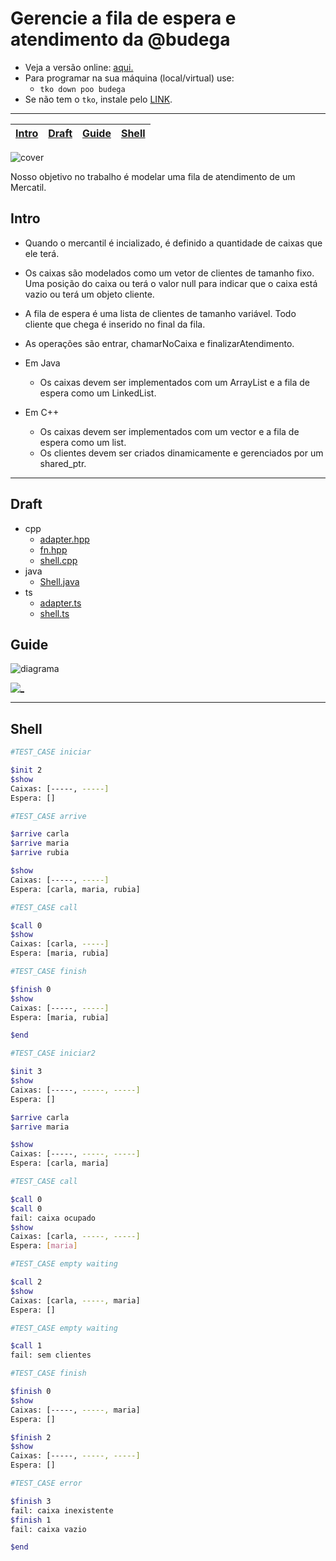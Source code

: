 # Gerencie a fila de espera e atendimento da @budega

- Veja a versão online: [aqui.](https://github.com/qxcodepoo/arcade/blob/master/base/budega/Readme.md)
- Para programar na sua máquina (local/virtual) use:
  - `tko down poo budega`
- Se não tem o `tko`, instale pelo [LINK](https://github.com/senapk/tko#tko).

---

<!-- toch -->
[Intro](#intro) | [Draft](#draft) | [Guide](#guide) | [Shell](#shell)
-- | -- | -- | --
<!-- toch -->

![cover](https://raw.githubusercontent.com/qxcodepoo/arcade/master/base/budega/cover.jpg)

Nosso objetivo no trabalho é modelar uma fila de atendimento de um Mercatil.

## Intro

- Quando o mercantil é incializado, é definido a quantidade de caixas que ele terá.
- Os caixas são modelados como um vetor de clientes de tamanho fixo. Uma posição do caixa ou terá o valor
null para indicar que o caixa está vazio ou terá um objeto cliente.
- A fila de espera é uma lista de clientes de tamanho variável. Todo cliente que chega é inserido no final da fila.
- As operações são entrar, chamarNoCaixa e finalizarAtendimento.

- Em Java
  - Os caixas devem ser implementados com um ArrayList e a fila de espera como um LinkedList.
- Em C++
  - Os caixas devem ser implementados com um vector e a fila de espera como um list.
  - Os clientes devem ser criados dinamicamente e gerenciados por um shared_ptr.

***

## Draft

<!-- draft -->
- cpp
  - [adapter.hpp](https://github.com/qxcodepoo/arcade/blob/master/base/budega/.cache/lang/cpp/adapter.hpp)
  - [fn.hpp](https://github.com/qxcodepoo/arcade/blob/master/base/budega/.cache/lang/cpp/fn.hpp)
  - [shell.cpp](https://github.com/qxcodepoo/arcade/blob/master/base/budega/.cache/lang/cpp/shell.cpp)
- java
  - [Shell.java](https://github.com/qxcodepoo/arcade/blob/master/base/budega/.cache/lang/java/Shell.java)
- ts
  - [adapter.ts](https://github.com/qxcodepoo/arcade/blob/master/base/budega/.cache/lang/ts/adapter.ts)
  - [shell.ts](https://github.com/qxcodepoo/arcade/blob/master/base/budega/.cache/lang/ts/shell.ts)

<!-- draft -->

## Guide

![diagrama](https://raw.githubusercontent.com/qxcodepoo/arcade/master/base/budega/diagrama.png)

[![_](https://raw.githubusercontent.com/qxcodepoo/arcade/master/base/budega/../../pages/images/resolucao.png)](https://youtu.be/Z7karsbg1ok)

***

## Shell

```sh
#TEST_CASE iniciar

$init 2
$show
Caixas: [-----, -----]
Espera: []

#TEST_CASE arrive

$arrive carla
$arrive maria
$arrive rubia

$show
Caixas: [-----, -----]
Espera: [carla, maria, rubia]

#TEST_CASE call

$call 0
$show
Caixas: [carla, -----]
Espera: [maria, rubia]

#TEST_CASE finish

$finish 0
$show
Caixas: [-----, -----]
Espera: [maria, rubia]

$end

```

```sh
#TEST_CASE iniciar2

$init 3
$show
Caixas: [-----, -----, -----]
Espera: []

$arrive carla
$arrive maria

$show
Caixas: [-----, -----, -----]
Espera: [carla, maria]

#TEST_CASE call

$call 0
$call 0
fail: caixa ocupado
$show
Caixas: [carla, -----, -----]
Espera: [maria]

#TEST_CASE empty waiting

$call 2
$show
Caixas: [carla, -----, maria]
Espera: []

#TEST_CASE empty waiting

$call 1
fail: sem clientes

#TEST_CASE finish

$finish 0
$show
Caixas: [-----, -----, maria]
Espera: []

$finish 2
$show
Caixas: [-----, -----, -----]
Espera: []

#TEST_CASE error

$finish 3
fail: caixa inexistente
$finish 1
fail: caixa vazio

$end

```
